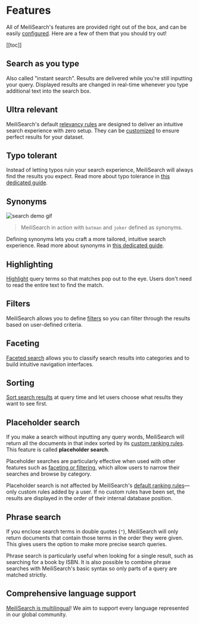 # Features

All of MeiliSearch's features are provided right out of the box, and can be easily [configured](/reference/features/search_parameters.md). Here are a few of them that you should try out!

[[toc]]

## Search as you type

Also called "instant search". Results are delivered while you're still inputting your query. Displayed results are changed in real-time whenever you type additional text into the search box.

## Ultra relevant

MeiliSearch's default [relevancy rules](/learn/core_concepts/relevancy.md) are designed to deliver an intuitive search experience with zero setup. They can be [customized](/reference/api/ranking_rules.md) to ensure perfect results for your dataset.

## Typo tolerant

Instead of letting typos ruin your search experience, MeiliSearch will always find the results you expect.
Read more about typo tolerance in [this dedicated guide](/reference/under_the_hood/typotolerance.md).

## Synonyms

![search demo gif](/search-synonyms-typo.gif)

> MeiliSearch in action with `batman` and `joker` defined as synonyms.

Defining synonyms lets you craft a more tailored, intuitive search experience.
Read more about synonyms in [this dedicated guide](/reference/features/synonyms.md).

## Highlighting

[Highlight](/reference/features/search_parameters.md#attributes-to-highlight) query terms so that matches pop out to the eye. Users don't need to read the entire text to find the match.

## Filters

MeiliSearch allows you to define [filters](/reference/features/filtering_and_faceted_search.md) so you can filter through the results based on user-defined criteria.

## Faceting

[Faceted search](/reference/features/filtering_and_faceted_search.md) allows you to classify search results into categories and to build intuitive navigation interfaces.

## Sorting

[Sort search results](/reference/features/sorting.md) at query time and let users choose what results they want to see first.

## Placeholder search

If you make a search without inputting any query words, MeiliSearch will return all the documents in that index sorted by its [custom ranking rules](/reference/features/settings.md#custom-ranking-rule). This feature is called **placeholder search**.

Placeholder searches are particularly effective when used with other features such as [faceting or filtering](/reference/features/filtering_and_faceted_search.md#filters-or-facets), which allow users to narrow their searches and browse by category.

Placeholder search is not affected by MeiliSearch's [default ranking rules](/reference/features/settings.md#ranking-rules)—only custom rules added by a user. If no custom rules have been set, the results are displayed in the order of their internal database position.

## Phrase search

If you enclose search terms in double quotes (`"`), MeiliSearch will only return documents that contain those terms in the order they were given. This gives users the option to make more precise search queries.

Phrase search is particularly useful when looking for a single result, such as searching for a book by ISBN. It is also possible to combine phrase searches with MeiliSearch's basic syntax so only parts of a query are matched strictly.

## Comprehensive language support

[MeiliSearch is multilingual](/reference/features/language.md)! We aim to support every language represented in our global community.
